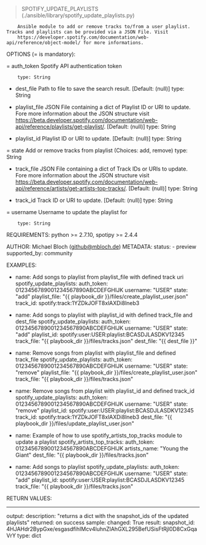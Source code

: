 > SPOTIFY_UPDATE_PLAYLISTS    (./ansible/library/spotify_update_playlists.py)

        Ansible module to add or remove tracks to/from a user playlist. Tracks and playlists can be provided via a JSON File. Visit
        https://developer.spotify.com/documentation/web-api/reference/object-model/ for more informations.

OPTIONS (= is mandatory):

= auth_token
        Spotify API authentication token

        type: String

- dest_file
        Path to file to save the search result.
        [Default: (null)]
        type: String

- playlist_file
        JSON File containing a dict of Playlist ID or URI to update. Fore more information about the JSON structure visit
        https://beta.developer.spotify.com/documentation/web-api/reference/playlists/get-playlist/.
        [Default: (null)]
        type: String

- playlist_id
        Playlist ID or URI to update.
        [Default: (null)]
        type: String

= state
        Add or remove tracks from playlist
        (Choices: add, remove)
        type: String

- track_file
        JSON File containing a dict of Track IDs or URIs to update. Fore more information about the JSON structure visit
        https://beta.developer.spotify.com/documentation/web-api/reference/artists/get-artists-top-tracks/.
        [Default: (null)]
        type: String

- track_id
        Track ID or URI to update.
        [Default: (null)]
        type: String

= username
        Username to update the playlist for

        type: String


REQUIREMENTS:  python >= 2.7.10, spotipy >= 2.4.4

AUTHOR: Michael Bloch (github@mbloch.de)
        METADATA:
          status:
          - preview
          supported_by: community


EXAMPLES:
- name: Add songs to playlist from playlist_file with defined track uri
  spotify_update_playlists:
    auth_token: 0123456789001234567890ABCDEFGHIJK
    username: "USER"
    state: "add"
    playlist_file: "{{ playbook_dir }}/files/create_playlist_user.json"
    track_id: spotify:track:1YZDkJOFT8xlAXDi8lneb3

- name: Add songs to playlist with playlist_id with defined track_file and dest_file
  spotify_update_playlists:
    auth_token: 0123456789001234567890ABCDEFGHIJK
    username: "USER"
    state: "add"
    playlist_id: spotify:user:USER:playlist:BCASDJLASDKV12345
    track_file: "{{ playbook_dir }}/files/tracks.json"
    dest_file: "{{ dest_file }}"

- name: Remove songs from playlist with playlist_file and defined track_file
  spotify_update_playlists:
    auth_token: 0123456789001234567890ABCDEFGHIJK
    username: "USER"
    state: "remove"
    playlist_file: "{{ playbook_dir }}/files/create_playlist_user.json"
    track_file: "{{ playbook_dir }}/files/tracks.json"

- name: Remove songs from playlist with playlist_id and defined track_id
  spotify_update_playlists:
    auth_token: 0123456789001234567890ABCDEFGHIJK
    username: "USER"
    state: "remove"
    playlist_id: spotify:user:USER:playlist:BCASDJLASDKV12345
    track_id: spotify:track:1YZDkJOFT8xlAXDi8lneb3
    dest_file: "{{ playbook_dir }}/files/update_playlist_user.json"

- name: Example of how to use spotify_artists_top_tracks module to update a playlist
  spotify_artists_top_tracks:
    auth_token: 0123456789001234567890ABCDEFGHIJK
    artists_name: "Young the Giant"
    dest_file: "{{ playbook_dir }}/files/tracks.json"

- name: Add songs to playlist
  spotify_update_playlists:
    auth_token: 0123456789001234567890ABCDEFGHIJK
    username: "USER"
    state: "add"
    playlist_id: spotify:user:USER:playlist:BCASDJLASDKV12345
    track_file: "{{ playbook_dir }}/files/tracks.json"

RETURN VALUES:


---
output:
  description: "returns a dict with the snapshot_ids of the updated playlists"
  returned: on success
  sample:
    changed: True
    result:
        snapshot_id: 4HJAHdr2BypGxe/esgasdfihIMcv4luhnZlAhGXL295BefUSisFtRjl0D8CxGqaVrY
  type: dict
